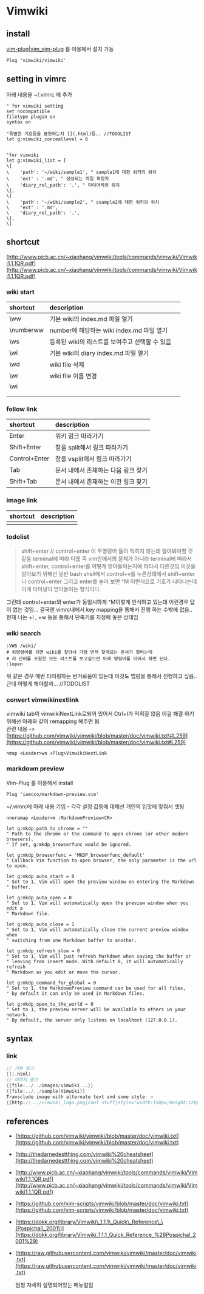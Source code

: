 # Vimwiki

## install

[vim-plug\|vim\_vim-plug](https://github.com/determined6730/ttt/tree/7d354af7b5807845b13ceb1da5d7c9301b74692b/vim-plug%7Cvim_vim-plug.html) 를 이용해서 설치 가능

```text
Plug 'vimwiki/vimwiki'
```

## setting in vimrc

아래 내용을 ~/.vimrc 에 추가

```text
" for vimwiki setting 
set nocompatible
filetype plugin on
syntax on

"특별한 기호등을 표현하는지 [](.html)등.. //TODOLIST
let g:vimwiki_conceallevel = 0


"for vimwiki
let g:vimwiki_list = [
\{
\    'path': '~/wiki/sample1', " sample1에 대한 위키의 위치 
\    'ext' : '.md', " 생성되는 파일 확장자 
\    'diary_rel_path': '.', " 다이어리의 위치
\},
\{
\    'path': '~/wiki/sample2', " ssample2에 대한 위키의 위치 
\    'ext' : '.md',
\    'diary_rel_path': '.',
\},
\]
```

## shortcut

[http://www.picb.ac.cn/~xiaohang/vimwiki/tools/commands/vimwiki/Vimwiki1.1.1QR.pdf](http://www.picb.ac.cn/~xiaohang/vimwiki/tools/commands/vimwiki/Vimwiki1.1.1QR.pdf)

### wiki start

| shortcut | description |  |
| :--- | :--- | :--- |
| \ww | 기본 wiki의 index.md 파일 열기 |  |
| \numberww | number에 해당하는  wiki index.md 파일 열기 |  |
| \ws | 등록된 wiki의 리스트를 보여주고 선택할 수 있음 |  |
| \wi | 기본 wiki의 diary index.md 파일 열기 |  |
| \wd | wiki file 삭제 |  |
| \wr | wiki file 이름 변경 |  |
| \wi |  |  |
|  |  |  |
|  |  |  |

### follow link

| shortcut | description |
| :--- | :--- |
| Enter | 위키 링크 따라가기 |
| Shift+Enter | 창을 split해서 링크 따라가기 |
| Control+Enter | 창을 vsplit해서 링크 따라가기 |
| Tab | 문서 내에서 존재하는 다음 링크 찾기 |
| Shift+Tab | 문서 내에서 존재하는 이전 링크 찾기 |

### image link

| shortcut | description |
| :--- | :--- |
|  |  |

### todolist

> shift+enter // control+enter 이 두명령어 들이 먹히지 않는데 알아봐야할 것 같음 terminal에 따라 다름 즉 vim안에서의 문제가 아니라 terminal에 따라서 shift+enter, control+enter를 어떻게 받아들이는지에 따라서 다른것임 이것을 알아보기 위해선 일반 bash shell에서 control+v를 누른상태에서 shift+enter나 control+enter 그리고 enter를 눌러 보면 ^M 이런식으로 기호가 나타나는데 이게 터미널이 받아들이는 형식이다.

그런데 control+enter와 enter가 동일시하게 ^M이렇게 인식하고 있는데 이런경우 답이 없는 것임... 결국엔 vimrc내에서 key mapping을 통해서 진행 하는 수밖에 없음.. 현재 나는 +l , +w 등을 통해서 단축키를 지정해 놓은 상태임

### wiki search

```text
:VWS /wiki/
# 위명령어를 치면 wiki를 찾아서 가장 먼저 찾게되는 문서가 열리는데 
# 저 단어를 포함한 모든 리스트를 보고싶으면 아래 명령어를 이어서 하면 된다. 
:lopen
```

위 같은 경우 매번 타이핑하는 번거로움이 있는데 이것도 맵핑을 통해서 진행하고 싶음.. 근데 어떻게 해야할까... //TODOLIST

### convert vimwikinextlink

vimwiki tab이 vimwikiNextLink로되어 있어서 Ctrl+I가 먹히질 않음 이걸 해결 하기 위해선 아래와 같이 remapping 해주면 됨  
관련 내용 -&gt; [https://github.com/vimwiki/vimwiki/blob/master/doc/vimwiki.txt\#L259](https://github.com/vimwiki/vimwiki/blob/master/doc/vimwiki.txt#L259)

```text
nmap <Leader>wn <Plug>VimwikiNextLink
```

### markdown preview

Vim-Plug 를 이용해서 install

```text
Plug 'iamcco/markdown-preview.vim'
```

~/.vimrc에 아래 내용 기입 - 각각 설정 값등에 대해선 개인의 입맛에 맞춰서 셋팅

```text
nnoremap <Leader>m :MarkdownPreview<CR>

let g:mkdp_path_to_chrome = ""
" Path to the chrome or the command to open chrome (or other modern browsers).
" If set, g:mkdp_browserfunc would be ignored.

let g:mkdp_browserfunc = 'MKDP_browserfunc_default'
" Callback Vim function to open browser, the only parameter is the url to open.

let g:mkdp_auto_start = 0
" Set to 1, Vim will open the preview window on entering the Markdown
" buffer.

let g:mkdp_auto_open = 0
" Set to 1, Vim will automatically open the preview window when you edit a
" Markdown file.

let g:mkdp_auto_close = 1
" Set to 1, Vim will automatically close the current preview window when
" switching from one Markdown buffer to another.

let g:mkdp_refresh_slow = 0
" Set to 1, Vim will just refresh Markdown when saving the buffer or
" leaving from insert mode. With default 0, it will automatically refresh
" Markdown as you edit or move the cursor.

let g:mkdp_command_for_global = 0
" Set to 1, the MarkdownPreview command can be used for all files,
" by default it can only be used in Markdown files.

let g:mkdp_open_to_the_world = 0
" Set to 1, the preview server will be available to others in your network.
" By default, the server only listens on localhost (127.0.0.1).
```

## syntax

### link

```c
// 기본 링크 
[](.html) 
// 이미지 링크 
{{file:../../images/vimwiki...}}
{{file:../../sample|Vimwiki}}
Transclude image with alternate text and some style: >
{{http://.../vimwiki_logo.png|cool stuff|style="width:150px;height:120px;"}}
```

## references

* [https://github.com/vimwiki/vimwiki/blob/master/doc/vimwiki.txt](https://github.com/vimwiki/vimwiki/blob/master/doc/vimwiki.txt)
* [http://thedarnedestthing.com/vimwiki%20cheatsheet](http://thedarnedestthing.com/vimwiki%20cheatsheet)
* [http://www.picb.ac.cn/~xiaohang/vimwiki/tools/commands/vimwiki/Vimwiki1.1.1QR.pdf](http://www.picb.ac.cn/~xiaohang/vimwiki/tools/commands/vimwiki/Vimwiki1.1.1QR.pdf)
* [https://github.com/vim-scripts/vimwiki/blob/master/doc/vimwiki.txt](https://github.com/vim-scripts/vimwiki/blob/master/doc/vimwiki.txt)
* [https://dokk.org/library/Vimwiki\_1.1.1\_Quick\_Reference\_\(Pospichal\_2001\)](https://dokk.org/library/Vimwiki_1.1.1_Quick_Reference_%28Pospichal_2001%29)
* [https://raw.githubusercontent.com/vimwiki/vimwiki/master/doc/vimwiki.txt](https://raw.githubusercontent.com/vimwiki/vimwiki/master/doc/vimwiki.txt)  

  엄청 자세히 설명되어있는 메뉴얼임 

